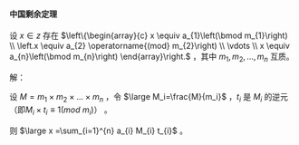 #### 中国剩余定理

设 $x \in z$ 存在 $\left\{\begin{array}{c}
x \equiv a_{1}\left(\bmod m_{1}\right) \\
\left.x \equiv a_{2} \operatorname{(mod} m_{2}\right) \\
\vdots \\
x \equiv a_{n}\left(\bmod m_{n}\right)
\end{array}\right.$ ，其中 $m_1,m_2,...,m_n$ 互质。

解：

设 $M=m_1\times m_2\times...\times m_n$ ，令 $\large M_i=\frac{M}{m_i}$ ，$t_i$ 是 $M_i$ 的逆元（即$M_i\times t_i \equiv 1(mod \  m_i)$） 。

则 $\large x =\sum_{i=1}^{n} a_{i} M_{i} t_{i}$ 。 

